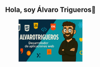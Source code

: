 <div align="center">

## Hola, soy Álvaro Trigueros👋  

<img src="BanerGit.png" alt="Imagen de Álvaro Trigueros" width="200"/>

</div>
